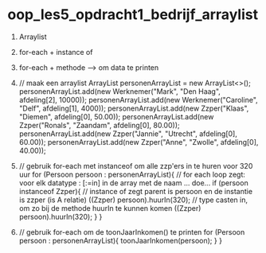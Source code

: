 # oop_les5_opdracht1_bedrijf_arraylist
1. Arraylist
2. for-each + instance of
3. for-each + methode --> om data te printen

1. // maak een arraylist
        ArrayList<Persoon> personenArrayList = new ArrayList<>();
        personenArrayList.add(new Werknemer("Mark", "Den Haag", afdeling[2], 10000));
        personenArrayList.add(new Werknemer("Caroline", "Delf", afdeling[1], 4000));
        personenArrayList.add(new Zzper("Klaas", "Diemen", afdeling[0], 50.00));
        personenArrayList.add(new Zzper("Ronals", "Zaandam", afdeling[0], 80.00));
        personenArrayList.add(new Zzper("Jannie", "Utrecht", afdeling[0], 60.00));
        personenArrayList.add(new Zzper("Anne", "Zwolle", afdeling[0], 40.00));

2. // gebruik for-each met instanceof om alle zzp'ers in te huren voor 320 uur
        for (Persoon persoon : personenArrayList){ // for each loop zegt: voor elk datatype : [:=in] in de array met de naam ... doe...
            if (persoon instanceof Zzper){ // instance of zegt parent is persoon en de instantie is zzper (is A relatie)
                ((Zzper) persoon).huurIn(320); // type casten in, om zo bij de methode huurIn te kunnen komen
                ((Zzper) persoon).huurIn(320);
            }
        }

3. // gebruik for-each om de toonJaarInkomen() te printen
        for (Persoon persoon : personenArrayList){
            toonJaarInkomen(persoon);
        }
    }